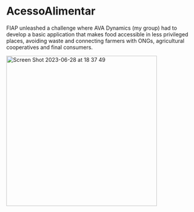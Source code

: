 # AcessoAlimentar

FIAP unleashed a challenge where AVA Dynamics (my group) had to develop a basic application that makes food accessible in less privileged places, avoiding waste and connecting farmers with ONGs, agricultural cooperatives and final consumers.

<img width="397" alt="Screen Shot 2023-06-28 at 18 37 49" src="https://github.com/ThaisaFujii/AcessoAlimentar/assets/71739802/12f4b4eb-892a-40f4-8af8-eff9fe56441e">
